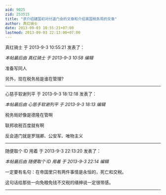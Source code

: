 ```yaml
---
aid: 9025
zid: 253515
title: "求介绍建国初对付道门会的文章和介绍美国税务局的文章"
author: 真红骑士
date: 2013-09-03 10:55:21+07:00
lastmod: 2013-09-03 22:13:00+07:00
---
```


真红骑士 于 2013-9-3 10:55:21 发表了：

_本帖最后由 真红骑士 于 2013-9-3 10:58 编辑_

准备写同人

另外，现在税务局是谁在管理?

---

心慈手软谢列平 于 2013-9-3 18:12:18 发表了：

_本帖最后由 心慈手软谢列平 于 2013-9-3 18:13 编辑_

税务局好像是德隆在管啊

联邦收税百度就有啊

反会道门就是罗瑞卿、公安军、唯物主义

---

随便取个 ID 用着 于 2013-9-3 22:13:20 发表了：

_本帖最后由 随便取个 ID 用着 于 2013-9-3 22:14 编辑_

一定要有名句：在帝国里只有两件事情是永恒的，死亡和交税。

这句话给那些一向免粮免钱不交税的缙绅说一定很带感。

---
